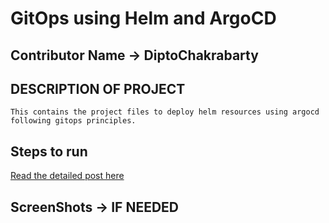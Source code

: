 # GitOps using Helm and ArgoCD

## Contributor Name -> DiptoChakrabarty

## DESCRIPTION OF PROJECT
```
This contains the project files to deploy helm resources using argocd following gitops principles.
```

## Steps to run

[Read the detailed post here](https://diptochakrabarty.medium.com/gitops-using-argocd-along-with-helm-charts-200b14cbd8fd)

## ScreenShots -> IF NEEDED
